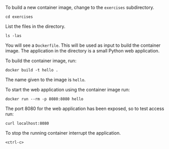 To build a new container image, change to the ``exercises`` subdirectory.

```execute-1
cd exercises
```

List the files in the directory.

```execute-1
ls -las
```

You will see a ``Dockerfile``. This will be used as input to build the container image. The application in the directory is a small Python web application.

To build the container image, run:

```execute-1
docker build -t hello .
```

The name given to the image is ``hello``.

To start the web application using the container image run:

```execute-1
docker run --rm -p 8080:8080 hello
```

The port 8080 for the web application has been exposed, so to test access run:

```execute-2
curl localhost:8080
```

To stop the running container interrupt the application.

```execute-1
<ctrl-c>
```

